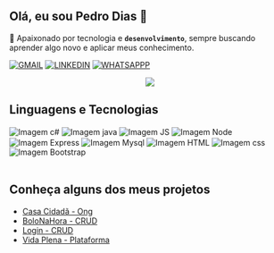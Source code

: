 
## Olá, eu sou Pedro Dias 👋
🌱 Apaixonado por tecnologia e **`desenvolvimento`**, sempre buscando aprender algo novo e aplicar meus conhecimento.

[![GMAIL](https://img.shields.io/badge/Gmail-D14836?style=for-the-badge&logo=gmail&logoColor=white)](mailto:phf.dias.2022@gmail.com)
[![LINKEDIN](https://img.shields.io/badge/LinkedIn-0077B5?style=for-the-badge&logo=linkedin&logoColor=white)](http://www.linkedin.com/in/pedrofdias)
[![WHATSAPPP](https://img.shields.io/badge/WhatsApp-25D366?style=for-the-badge&logo=whatsapp&logoColor=white)](https://wa.me/31989090902)

<div align="center">
    <img src="https://github-readme-stats.vercel.app/api?username=PedroFDias&show_icons=true&theme=dark">
</div>

## Linguagens e Tecnologias

<div style="inline-block">
    <img align="center" alt="Imagem c#" src="https://img.shields.io/badge/C%23-239120?style=for-the-badge&logo=c-sharp&logoColor=white">
    <img align="center" alt="Imagem java" src="https://img.shields.io/badge/Java-ED8B00?style=for-the-badge&logo=openjdk&logoColor=white">
    <img align="center" alt="Imagem JS" src="https://img.shields.io/badge/JavaScript-F7DF1E?style=for-the-badge&logo=javascript&logoColor=black">
    <img align="center" alt="Imagem Node" src="https://img.shields.io/badge/Node.js-43853D?style=for-the-badge&logo=node.js&logoColor=white">
    <img align="center" alt="Imagem Express" src="https://img.shields.io/badge/Express.js-404D59?style=for-the-badge">
    <img align="center" alt="Imagem Mysql" src="https://img.shields.io/badge/MySQL-00000F?style=for-the-badge&logo=mysql&logoColor=white">
    <img align="center" alt="Imagem HTML" src="https://img.shields.io/badge/HTML5-E34F26?style=for-the-badge&logo=html5&logoColor=white">
    <img align="center" alt="Imagem css" src="https://img.shields.io/badge/CSS3-1572B6?style=for-the-badge&logo=css3&logoColor=white">
    <img align="center" alt="Imagem Bootstrap" src="https://img.shields.io/badge/Bootstrap-563D7C?style=for-the-badge&logo=bootstrap&logoColor=white">
</div><br>

## Conheça alguns dos meus projetos
- [Casa Cidadã - Ong](https://github.com/PedroFDias/Casa-Cidada-Ong) 
- [BoloNaHora - CRUD](https://github.com/PedroFDias/TrabalhoBD-CRUD)
- [Login - CRUD](https://github.com/PedroFDias/CRUD-Login)
- [Vida Plena - Plataforma](https://github.com/PedroFDias/Vida-Plena)

<!--
**PedroFDias/PedroFDias** is a ✨ _special_ ✨ repository because its `README.md` (this file) appears on your GitHub profile.

Here are some ideas to get you started:

- 🔭 I’m currently working on ...
- 🌱 I’m currently learning ...
- 👯 I’m looking to collaborate on ...
- 🤔 I’m looking for help with ...
- 💬 Ask me about ...
- 📫 How to reach me: ...
- 😄 Pronouns: ...
- ⚡ Fun fact: ...
-->
